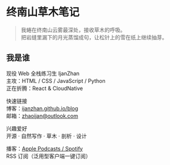 # 终南山草木笔记

> 我蜷在终南山云雾最深处，接收草木的呼吸。  
> 把岩缝里漏下的月光蒸馏成句，让松针上的雪在纸上继续抽芽。

## 我是谁
现役 Web 全栈练习生 IjanZhan  
主攻：HTML / CSS / JavaScript / Python  
正在折腾：React & CloudNative

快速链接  
博客：[ijanzhan.github.io/blog](ijanzhan.github.io/blog)  
邮箱：zhaoijan@outlook.com  

兴趣爱好  
开源 · 自然写作 · 草木 · 剖析 · 设计

播客：[Apple Podcasts / Spotify](你的播客链接)  
RSS 订阅（泛用型客户端一键订阅）